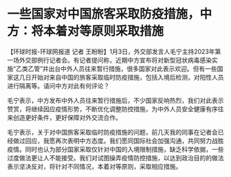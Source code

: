# 一些国家对中国旅客采取防疫措施，中方：将本着对等原则采取措施

【环球时报-环球网报道 记者
王盼盼】1月3日，外交部发言人毛宁主持2023年第一场外交部例行记者会。有记者提问称，近期中方宣布将对新型冠状病毒感染实施“乙类乙管”并出台中外人员往来暂行措施，很多国家对此表示欢迎。但有一些国家这几日开始对来自中国的旅客采取临时防疫措施，包括入境后检测，对阳性人员进行隔离等。请问中方对此有何评论？

毛宁表示，中方发布中外人员往来暂行措施后，不少国家反响热烈，我们对此表示赞赏，将继续因应疫情形势，不断优化调整防控措施，为中外人员安全健康有序往来创造更好条件，更好保障对外交流合作。

毛宁表示，关于对中国旅客采取临时防疫措施的问题，前几天我的同事在记者会已经做过回应，我愿再次表明中方态度。我们愿同国际社会加强沟通，共同努力战胜疫情。同时也认为部分国家采取仅针对中国的入境限制措施，缺乏科学依据，一些过度做法更让人不能接受。我们对试图操弄疫情防控措施，以达到政治目的的做法表示坚决反对，将针对不同情况，本着对等原则，采取相应措施。

